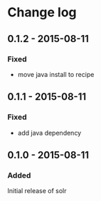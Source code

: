 # Change log

## 0.1.2 - 2015-08-11
### Fixed
- move java install to recipe

## 0.1.1 - 2015-08-11
### Fixed
- add java dependency

## 0.1.0 - 2015-08-11
### Added
Initial release of solr

